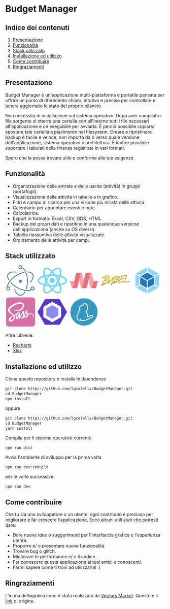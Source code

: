 # Budget Manager

## Indice dei contenuti
1. [Presentazione](#presentazione)
2. [Funzionalità](#funzionalità)
3. [Stack utilizzato](#stack-utilizzato)
4. [Installazione ed utilizzo](#installazione-ed-utilizzo)
5. [Come contribuire](#come-contribuire)
6. [Ringraziamenti](#ringraziamenti)

## Presentazione

Budget Manager è un'applicazione multi-piattaforma e portatile pensata per offrire un punto di riferimento chiaro, intutivo e preciso per controllare e tenere aggiornato lo stato del proprio bilancio.

Non necessita di installazione sul sistema operativo. Dopo aver compilato i file sorgente si otterrà una cartella con all'interno tutti i file necessari all'applicazione e un eseguibile per avviarla. È perciò possibile copiare/ spostare tale cartella a piacimento nel filesystem.
Creare e ripristinare backup è facile e veloce, non importa da o verso quale versione dell'applicazione, sistema operativo o architettura.
È inoltre possibile esportare i tabulati delle finanze registrate in vari formati.

Spero che la possa trovare utile e conforme alle tue esigenze.

## Funzionalità

* Organizzazione delle entrate e delle uscite (attività) in gruppi (portafogli).
* Visualizzazione delle attività in tabella o in grafico.
* Filtri e campo di ricerca per una visione più mirata delle attività.
* Calendario per appuntare eventi o note.
* Calcolatrice.
* Export in formato: Excel, CSV, ODS, HTML.
* Backup dei propri dati e ripsritino in una qualunque versione dell'applicazione (anche su OS diversi).
* Tabella riassuntiva delle attività visualizzate.
* Ordinamento delle attività per campi.

## Stack utilizzato
[![Electron JS](https://github.com/lgcolella/BudgetManager/raw/master/repo/img/96x96/electron.png "Electron JS")](https://electronjs.org/)
[![React JS](https://github.com/lgcolella/BudgetManager/raw/master/repo/img/96x96/react.png "React JS")](https://reactjs.org/)
[![Materialize CSS](https://github.com/lgcolella/BudgetManager/raw/master/repo/img/96x96/materialize.png "Materialize CSS")](https://materializecss.com/)
[![Babel JS](https://github.com/lgcolella/BudgetManager/raw/master/repo/img/96x96/babel.png "Babel JS")](https://babeljs.io/)
[![Webpack](https://github.com/lgcolella/BudgetManager/raw/master/repo/img/96x96/webpack.png "Webpack")](https://babeljs.io/)
[![Sass](https://github.com/lgcolella/BudgetManager/raw/master/repo/img/96x96/scss.png "Sass")](https://sass-lang.com/)
[![Eslint](https://github.com/lgcolella/BudgetManager/raw/master/repo/img/96x96/eslint.png "Eslint")](https://eslint.org/)
[![Yarn](https://github.com/lgcolella/BudgetManager/raw/master/repo/img/96x96/yarn.png "Yarn")](https://yarnpkg.com)

Altre Librerie:
* [Recharts](https://github.com/recharts/recharts)
* [Xlsx](https://github.com/SheetJS/js-xlsx)

## Installazione ed utilizzo

Clona questo repository e installa le dipendenze
```
git clone https://github.com/lgcolella/BudgetManager.git
cd BudgetManager
npm install
```
oppure
```
git clone https://github.com/lgcolella/BudgetManager.git
cd BudgetManager
yarn install
```
Compila per il sistema operativo corrente
```
npm run dist
```
Avvia l'ambiente di sviluppo per la prima volta
```
npm run dev:rebuild
```
per le volte successive
```
npm run dev
```
## Come contribuire

Che tu sia uno sviluppatore o un utente, ogni contributo è prezioso per migliorare e far crescere l'applicazione. Ecco alcuni utili aiuti che potresti dare:
* Dare nuove idee o suggerimenti per l'interfaccia grafica e l'esperienza utente.
* Proporre e/ o presentare nuove funzionalità.
* Trovare bug o glitch.
* Migliorare le performance e/ o il codice.
* Far conoscere questa applicazione ai tuoi amici e conoscenti.
* Farmi sapere come ti trovi ad utilizzarla! :)
## Ringraziamenti

L'icona dellìapplicazione è stata realizzata da [Vectors Market](https://www.flaticon.com/authors/vectors-market "Vectors Market"). Questo è il [link](https://www.flaticon.com/free-icon/wallet_599068#term=wallet&page=6&position=52) di origine.
